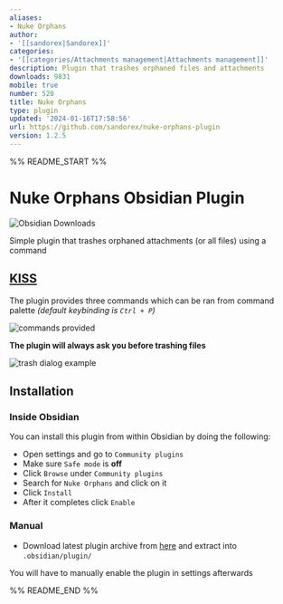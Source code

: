 ```yaml
---
aliases:
- Nuke Orphans
author:
- '[[sandorex|Sandorex]]'
categories:
- '[[categories/Attachments management|Attachments management]]'
description: Plugin that trashes orphaned files and attachments
downloads: 9831
mobile: true
number: 520
title: Nuke Orphans
type: plugin
updated: '2024-01-16T17:58:56'
url: https://github.com/sandorex/nuke-orphans-plugin
version: 1.2.5
---
```


%% README_START %%

# Nuke Orphans Obsidian Plugin
![Obsidian Downloads](https://img.shields.io/badge/dynamic/json?logo=obsidian&color=%23483699&label=downloads&query=%24%5B%22nuke-orphans%22%5D.downloads&url=https%3A%2F%2Fraw.githubusercontent.com%2Fobsidianmd%2Fobsidian-releases%2Fmaster%2Fcommunity-plugin-stats.json)

Simple plugin that trashes orphaned attachments (or all files) using a command

## [KISS](https://en.wikipedia.org/wiki/KISS_principle)
The plugin provides three commands which can be ran from command palette *(default keybinding is `Ctrl + P`)*

![commands provided](https://raw.githubusercontent.com/sandorex/nuke-orphans-plugin/master/images/commands.png)

**The plugin will always ask you before trashing files**

![trash dialog example](https://raw.githubusercontent.com/sandorex/nuke-orphans-plugin/master/images/dialog.png)

## Installation
### Inside Obsidian
You can install this plugin from within Obsidian by doing the following:

- Open settings and go to `Community plugins`
- Make sure `Safe mode` is **off**
- Click `Browse` under `Community plugins`
- Search for `Nuke Orphans` and click on it
- Click `Install`
- After it completes click `Enable`

### Manual
- Download latest plugin archive from [here](https://github.com/sandorex/nuke-orphans-plugin/releases/latest/download/nuke-orphans.zip) and extract into `.obsidian/plugin/`

You will have to manually enable the plugin in settings afterwards


%% README_END %%